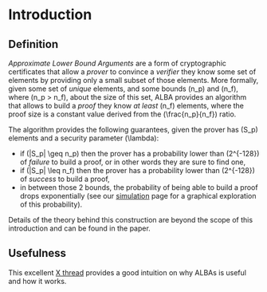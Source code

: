 # Introduction

## Definition

_Approximate Lower Bound Arguments_ are a form of cryptographic certificates that allow a _prover_ to convince a _verifier_ they know some set of elements by providing only a small subset of those elements. More formally, given some set of _unique_ elements, and some bounds \(n_p\) and \(n_f\), where \(n_p > n_f\), about the size of this set, ALBA provides an algorithm that allows to build a _proof_ they know _at least_ \(n_f\) elements, where the proof size is a constant value derived from the \(\frac{n_p}{n_f}\) ratio.

The algorithm provides the following guarantees, given the prover has \(S_p\) elements and a security parameter \(\lambda\):

* if \(|S_p| \geq n_p\) then the prover has a probability lower than \(2^{-128}\) of _failure_ to build a proof, or in other words they are sure to find one,
* if \(|S_p| \leq n_f\) then the prover has a probability lower than \(2^{-128}\) of _success_ to build a proof,
* in between those 2 bounds, the probability of being able to build a proof drops exponentially (see our [simulation](#simulation) page for a graphical exploration of this probability).

Details of the theory behind this construction are beyond the scope of this introduction and can be found in the paper.

## Usefulness

This excellent [X thread](https://x.com/Quantumplation/status/1783188333046255997) provides a good intuition on why ALBAs is useful and how it works.
